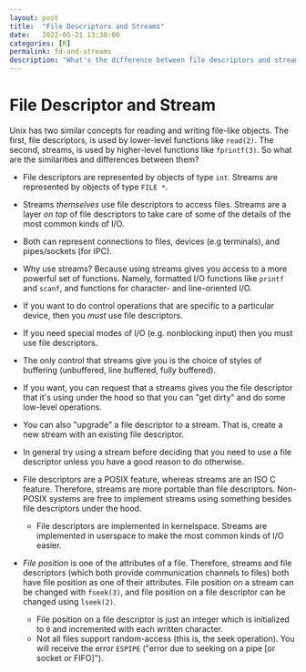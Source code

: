```yaml
---
layout: post
title:  "File Descriptors and Streams"
date:   2022-05-21 13:30:00
categories: [R]
permalink: fd-and-streams
description: "What's the difference between file descriptors and streams?"
---
```

# File Descriptor and Stream

Unix has two similar concepts for reading and writing file-like objects. The first, file descriptors, is used by lower-level functions like `read(2)`. The second, streams, is used by higher-level functions like `fprintf(3)`. So what are the similarities and differences between them?

- File descriptors are represented by objects of type `int`. Streams are represented by objects of type `FILE *`.

- Streams *themselves* use file descriptors to access files. Streams are a layer *on top* of file descriptors to take care of some of the details of the most common kinds of I/O.

- Both can represent connections to files, devices (e.g terminals), and pipes/sockets (for IPC).

- Why use streams? Because using streams gives you access to a more powerful set of functions. Namely, formatted I/O functions like `printf` and `scanf`, and functions for character- and line-oriented I/O.

- If you want to do control operations that are specific to a particular device, then you *must* use file descriptors.

- If you need special modes of I/O (e.g. nonblocking input) then you must use file descriptors.

- The only control that streams give you is the choice of styles of buffering (unbuffered, line buffered, fully buffered).

- If you want, you can request that a streams gives you the file descriptor that it's using under the hood so that you can "get dirty" and do some low-level operations.

- You can also "upgrade" a file descriptor to a stream. That is, create a new stream with an existing file descriptor.

- In general try using a stream before deciding that you need to use a file descriptor unless you have a good reason to do otherwise.

- File descriptors are a POSIX feature, whereas streams are an ISO C feature. Therefore, streams are more portable than file descriptors. Non-POSIX systems are free to implement streams using something besides file descriptors under the hood.
  - File descriptors are implemented in kernelspace. Streams are implemented in userspace to make the most common kinds of I/O easier.

- *File position* is one of the attributes of a file. Therefore, streams and file descriptors (which both provide communication channels to files) both have file position as one of their attributes. File position on a stream can be changed with `fseek(3)`, and file position on a file descriptor can be changed using `lseek(2)`.
    - File position on a file descriptor is just an integer which is initialized to `0` and incremented with each written character.
    - Not all files support random-access (this is, the seek operation). You will receive the error `ESPIPE` ("error due to seeking on a pipe [or socket or FIFO]").
